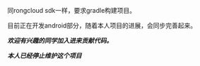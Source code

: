 同rongcloud sdk一样，要求gradle构建项目。

目前正在开发android部分，随着本人项目的进展，会同步完善起来。

***欢迎有兴趣的同学加入进来贡献代码。***

***本人已经停止维护这个项目***
